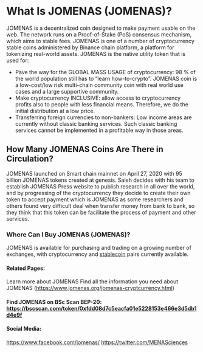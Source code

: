 # What Is JOMENAS (JOMENAS)?
JOMENAS is a decentralized coin designed to make payment usable on the web. The network runs on a Proof-of-Stake (PoS) consensus mechanism, which aims to stable fees.
JOMENAS is one of a number of cryptocurrency stable coins administered by Binance chain platform, a platform for tokenizing real-world assets.
JOMENAS is the native utility token that is used for:
* Pave the way for the GLOBAL MASS USAGE of cryptocurrency: 98 % of the world population still has to “learn how-to-crypto”. JOMENAS coin is a low-cost/low risk multi-chain community coin with real world use cases and a large supportive community. 
* Make cryptocurrency INCLUSIVE: allow access to cryptocurrency profits also to people with less financial means. Therefore, we do the initial distribution at a low price.
* Transferring foreign currencies to non-bankers: Low income areas are currently without classic banking services. Such classic banking services cannot be implemented in a profitable way in those areas.

## How Many JOMENAS Coins Are There in Circulation?
JOMENAS launched on Smart chain mainnet on April 27, 2020 with 95 billion JOMENAS tokens created at genesis.
Saleh decides with his team to establish JOMENAS Press website to publish research in all over the world, and by progressing of the cryptocurrency they decide to create their own token to accept payment which is JOMENAS as some researchers and others found very difficult deal when transfer money from bank to bank, so they think that this token can be facilitate the process of payment and other services.

### Where Can I Buy JOMENAS (JOMENAS)?
JOMENAS is available for purchasing and trading on a growing number of exchanges, with cryptocurrency and [stablecoin](https://pancakeswap.finance/) pairs currently available.
#### Related Pages:
Learn more about JOMENAS 
Find all the information you need about JOMENAS (https://www.jomenas.org/jomenas-cryptcurrency.html) 

#### Find JOMENAS on BSc Scan BEP-20: https://bscscan.com/token/0xfdd08d7c5eacfa01e5228153e466e3d5db1d4e9f
#### Social Media:
https://www.facebook.com/jomenas/
https://twitter.com/MENASciences
